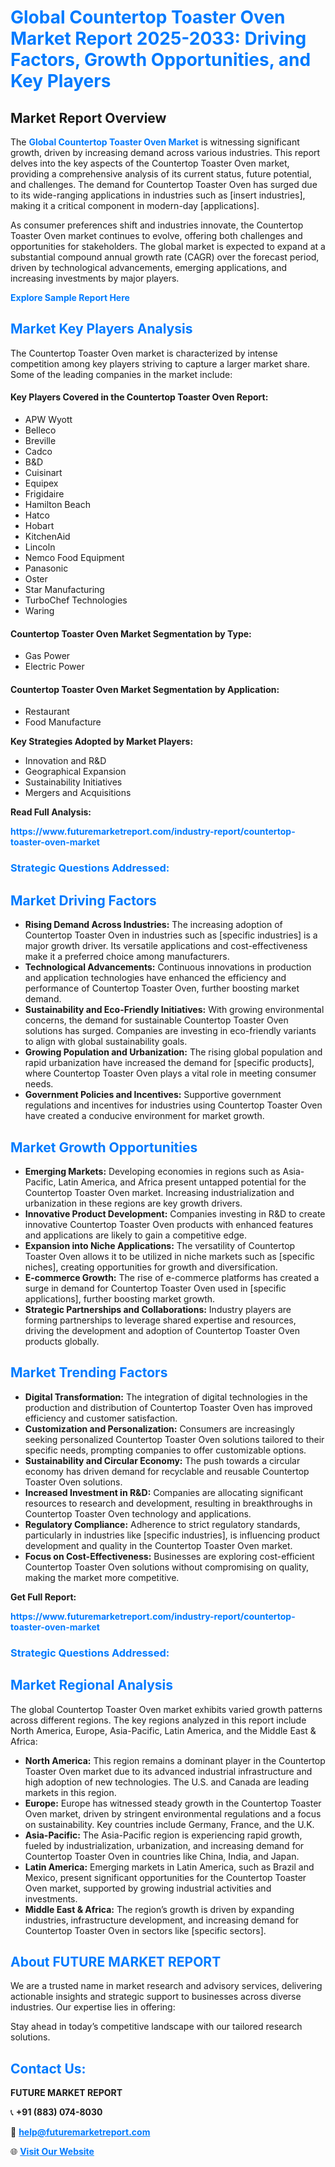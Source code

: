 <h1 style="color: #007BFF;">Global Countertop Toaster Oven Market Report 2025-2033: Driving Factors, Growth Opportunities, and Key Players</h1>

<section id="overview">
<h2>Market Report Overview</h2>
<p>The <a href="https://www.futuremarketreport.com/industry-report/countertop-toaster-oven-market" style="color: #007BFF; text-decoration: none;"><strong>Global Countertop Toaster Oven Market</strong></a> is witnessing significant growth, driven by increasing demand across various industries. This report delves into the key aspects of the Countertop Toaster Oven market, providing a comprehensive analysis of its current status, future potential, and challenges. The demand for Countertop Toaster Oven has surged due to its wide-ranging applications in industries such as [insert industries], making it a critical component in modern-day [applications].</p>
<p>As consumer preferences shift and industries innovate, the Countertop Toaster Oven market continues to evolve, offering both challenges and opportunities for stakeholders. The global market is expected to expand at a substantial compound annual growth rate (CAGR) over the forecast period, driven by technological advancements, emerging applications, and increasing investments by major players.</p>
</section>

<section id="overview">
<p><a href="https://www.futuremarketreport.com/request-sample/reportId=44212" style="color: #007BFF; text-decoration: none;"><strong>Explore Sample Report Here</strong></a></p>
</section>

<section id="key-players">
<h2 style="color: #007BFF;">Market Key Players Analysis</h2>
<p>The Countertop Toaster Oven market is characterized by intense competition among key players striving to capture a larger market share. Some of the leading companies in the market include:</p>
<h4>Key Players Covered in the Countertop Toaster Oven Report:</h4>
<ul><li>APW Wyott</li><li>Belleco</li><li>Breville</li><li>Cadco</li><li>B&amp;D</li><li>Cuisinart</li><li>Equipex</li><li>Frigidaire</li><li>Hamilton Beach</li><li>Hatco</li><li>Hobart</li><li>KitchenAid</li><li>Lincoln</li><li>Nemco Food Equipment</li><li>Panasonic</li><li>Oster</li><li>Star Manufacturing</li><li>TurboChef Technologies</li><li>Waring</li></ul>
<h4>Countertop Toaster Oven Market Segmentation by Type:</h4>
<ul><li>Gas Power</li><li>Electric Power</li></ul>

<h4>Countertop Toaster Oven Market Segmentation by Application:</h4>
<ul><li>Restaurant</li><li>Food Manufacture</li></ul>
<p><strong>Key Strategies Adopted by Market Players:</strong></p>
<ul>
<li>Innovation and R&D</li>
<li>Geographical Expansion</li>
<li>Sustainability Initiatives</li>
<li>Mergers and Acquisitions</li>
</ul>
</section>

<section>
<p><strong>Read Full Analysis: </strong></p><a href="https://www.futuremarketreport.com/industry-report/countertop-toaster-oven-market" style="color: #007BFF; text-decoration: none;"><strong>https://www.futuremarketreport.com/industry-report/countertop-toaster-oven-market</strong></a>
<h3 style="color: #007BFF;">Strategic Questions Addressed:</h3>
</section>

<section id="driving-factors">
<h2 style="color: #007BFF;">Market Driving Factors</h2>
<ul>
<li><strong>Rising Demand Across Industries:</strong> The increasing adoption of Countertop Toaster Oven in industries such as [specific industries] is a major growth driver. Its versatile applications and cost-effectiveness make it a preferred choice among manufacturers.</li>
<li><strong>Technological Advancements:</strong> Continuous innovations in production and application technologies have enhanced the efficiency and performance of Countertop Toaster Oven, further boosting market demand.</li>
<li><strong>Sustainability and Eco-Friendly Initiatives:</strong> With growing environmental concerns, the demand for sustainable Countertop Toaster Oven solutions has surged. Companies are investing in eco-friendly variants to align with global sustainability goals.</li>
<li><strong>Growing Population and Urbanization:</strong> The rising global population and rapid urbanization have increased the demand for [specific products], where Countertop Toaster Oven plays a vital role in meeting consumer needs.</li>
<li><strong>Government Policies and Incentives:</strong> Supportive government regulations and incentives for industries using Countertop Toaster Oven have created a conducive environment for market growth.</li>
</ul>
</section>

<section id="growth-opportunities">
<h2 style="color: #007BFF;">Market Growth Opportunities</h2>
<ul>
<li><strong>Emerging Markets:</strong> Developing economies in regions such as Asia-Pacific, Latin America, and Africa present untapped potential for the Countertop Toaster Oven market. Increasing industrialization and urbanization in these regions are key growth drivers.</li>
<li><strong>Innovative Product Development:</strong> Companies investing in R&D to create innovative Countertop Toaster Oven products with enhanced features and applications are likely to gain a competitive edge.</li>
<li><strong>Expansion into Niche Applications:</strong> The versatility of Countertop Toaster Oven allows it to be utilized in niche markets such as [specific niches], creating opportunities for growth and diversification.</li>
<li><strong>E-commerce Growth:</strong> The rise of e-commerce platforms has created a surge in demand for Countertop Toaster Oven used in [specific applications], further boosting market growth.</li>
<li><strong>Strategic Partnerships and Collaborations:</strong> Industry players are forming partnerships to leverage shared expertise and resources, driving the development and adoption of Countertop Toaster Oven products globally.</li>
</ul>
</section>

<section id="trending-factors">
<h2 style="color: #007BFF;">Market Trending Factors</h2>
<ul>
<li><strong>Digital Transformation:</strong> The integration of digital technologies in the production and distribution of Countertop Toaster Oven has improved efficiency and customer satisfaction.</li>
<li><strong>Customization and Personalization:</strong> Consumers are increasingly seeking personalized Countertop Toaster Oven solutions tailored to their specific needs, prompting companies to offer customizable options.</li>
<li><strong>Sustainability and Circular Economy:</strong> The push towards a circular economy has driven demand for recyclable and reusable Countertop Toaster Oven solutions.</li>
<li><strong>Increased Investment in R&D:</strong> Companies are allocating significant resources to research and development, resulting in breakthroughs in Countertop Toaster Oven technology and applications.</li>
<li><strong>Regulatory Compliance:</strong> Adherence to strict regulatory standards, particularly in industries like [specific industries], is influencing product development and quality in the Countertop Toaster Oven market.</li>
<li><strong>Focus on Cost-Effectiveness:</strong> Businesses are exploring cost-efficient Countertop Toaster Oven solutions without compromising on quality, making the market more competitive.</li>
</ul>
</section>

<section>
<p><strong>Get Full Report: </strong></p><a href="https://www.futuremarketreport.com/industry-report/countertop-toaster-oven-market" style="color: #007BFF; text-decoration: none;"><strong>https://www.futuremarketreport.com/industry-report/countertop-toaster-oven-market</strong></a>
<h3 style="color: #007BFF;">Strategic Questions Addressed:</h3>
</section>


<section id="regional-analysis">
<h2 style="color: #007BFF;">Market Regional Analysis</h2>
<p>The global Countertop Toaster Oven market exhibits varied growth patterns across different regions. The key regions analyzed in this report include North America, Europe, Asia-Pacific, Latin America, and the Middle East & Africa:</p>
<ul>
<li><strong>North America:</strong> This region remains a dominant player in the Countertop Toaster Oven market due to its advanced industrial infrastructure and high adoption of new technologies. The U.S. and Canada are leading markets in this region.</li>
<li><strong>Europe:</strong> Europe has witnessed steady growth in the Countertop Toaster Oven market, driven by stringent environmental regulations and a focus on sustainability. Key countries include Germany, France, and the U.K.</li>
<li><strong>Asia-Pacific:</strong> The Asia-Pacific region is experiencing rapid growth, fueled by industrialization, urbanization, and increasing demand for Countertop Toaster Oven in countries like China, India, and Japan.</li>
<li><strong>Latin America:</strong> Emerging markets in Latin America, such as Brazil and Mexico, present significant opportunities for the Countertop Toaster Oven market, supported by growing industrial activities and investments.</li>
<li><strong>Middle East & Africa:</strong> The region’s growth is driven by expanding industries, infrastructure development, and increasing demand for Countertop Toaster Oven in sectors like [specific sectors].</li>
</ul>
</section>

<footer>
<h2 style="color: #007BFF;">About FUTURE MARKET REPORT</h2>
<p>We are a trusted name in market research and advisory services, delivering actionable insights and strategic support to businesses across diverse industries. Our expertise lies in offering:</p>

<p>Stay ahead in today’s competitive landscape with our tailored research solutions.</p>

<h2 style="color: #007BFF;">Contact Us:</h2>
<p><strong>FUTURE MARKET REPORT</strong></p>
<p>📞 <strong>+91 (883) 074-8030</strong></p>
<p>📧 <strong><a href="mailto:help@futuremarketreport.com" style="color: #007BFF;">help@futuremarketreport.com</a></strong></p>
<p>🌐 <strong><a href="https://www.futuremarketreport.com/" style="color: #007BFF;">Visit Our Website</a></strong></p>
</footer>